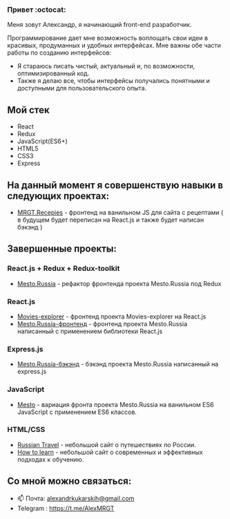### Привет :octocat:

Меня зовут Александр, я начинающий front-end разработчик.

Программирование дает мне возможность воплощать свои идеи в 
красивых, продуманных и удобных интерфейсах.
Мне важны обе части работы по созданию интерфейсов:
  - Я стараюсь писать чистый, актуальный и, по возможности, оптимизированный код.
  - Также я делаю все, чтобы интерфейсы получались понятными и доступными для пользовательского опыта.

## Мой стек
+ React
+ Redux
+ JavaScript(ES6+)
+ HTML5
+ CSS3
+ Express


## На данный момент я совершенствую навыки в следующих проектах:

- [MRGT.Recepies](https://alexmrgt.github.io/Resepies/) - фронтенд на ванильном JS для сайта с рецептами ( в будущем будет переписан на React.js и также будет написан бэкэнд )   

## Завершенные проекты:

### React.js + Redux + Redux-toolkit

- [Mesto.Russia](https://github.com/AlexMrgt/mesto-react-redux-toolkit) - рефактор фронтенда проекта Mesto.Russia под Redux

### React.js

- [Movies-explorer](https://github.com/AlexMrgt/movies-explorer-frontend) - фронтенд проекта Movies-explorer на React.js
- [Mesto.Russia-фронтенд](https://github.com/AlexMrgt/react-mesto-auth) - фронтенд проекта Mesto.Russia написанный с применением библиотеки React.js

### Express.js

- [Mesto.Russia-бэкэнд](https://github.com/AlexMrgt/express-mesto) - бэкэнд проекта Mesto.Russia написанный на express.js

### JavaScript

- [Mesto](https://github.com/AlexMrgt/mesto) - вариация фронта проекта Mesto.Russia на ванильном ES6 JavaScript с применением ES6 классов.

### HTML/CSS

- [Russian Travel](https://github.com/AlexMrgt/russian-travel) - небольшой сайт о путешествиях по России.
- [How to learn](https://github.com/AlexMrgt/how-to-learn) - небольшой сайт о современных и эффективных подходах к обучению.


## Со мной можно связаться:
+ 📫 Почта: alexandrkukarskih@gmail.com
+ Telegram : https://t.me/AlexMRGT
